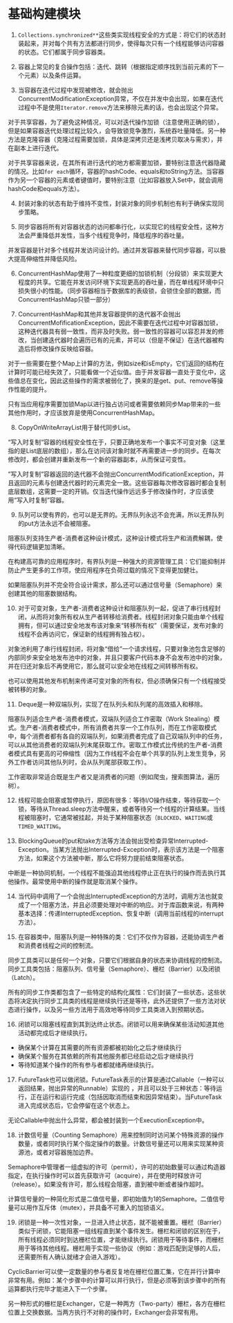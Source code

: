 # 基础构建模块

1. `Collections.synchronized**`这些类实现线程安全的方式是：将它们的状态封装起来，并对每个共有方法都进行同步，使得每次只有一个线程能够访问容器的状态。它们都属于同步容器类。

2. 容器上常见的复合操作包括：迭代、跳转（根据指定顺序找到当前元素的下一个元素）以及条件运算。

3. 当容器在迭代过程中发现被修改，就会抛出ConcurrentModificationException异常，不仅在并发中会出现，如果在迭代过程中不是使用`Iterator.remove`方法来移除元素的话，也会出现这个异常。

  对于共享容器，为了避免这种情况，可以对迭代操作加锁（注意使用正确的锁），但是如果容器迭代处理过程比较久，会导致锁竞争激烈，系统吞吐量降低。另一种方法是克隆容器（克隆过程需要加锁，具体是深拷贝还是浅拷贝取决与需求），并在副本上进行迭代。

  对于共享容器来说，在其所有进行迭代的地方都需要加锁，要特别注意迭代器隐藏的情况。比如`for each`循环，容器的hashCode、equals和toString方法。当容器作为另一个容器的元素或者键值时，要特别注意（比如容器放入Set中，就会调用hashCode和equals方法）。

4. 封装对象的状态有助于维持不变性，封装对象的同步机制也有利于确保实现同步策略。

5. 同步容器将所有对容器状态的访问都串行化，以实现它的线程安全性，这种方法会严重降低并发性，当多个线程竞争时，降低程序的吞吐量。

  并发容器是针对多个线程并发访问设计的。通过并发容器来替代同步容器，可以极大提高伸缩性并降低风险。

6. ConcurrentHashMap使用了一种粒度更细的加锁机制（分段锁）来实现更大程度的共享。它能在并发访问环境下实现更高的吞吐量，而在单线程环境中只损失很小的性能。（同步容器相当于数据库的表级锁，会锁住全部的数据，而ConcurrentHashMap只锁一部分）

7. ConcurrentHashMap和其他并发容器提供的迭代器不会抛出ConcurrentMofificationException，因此不需要在迭代过程中对容器加锁，这种迭代器具有弱一致性，而非及时失败。弱一致性的容器可以容忍并发的修改，当创建迭代器时会遍历已有的元素，并可以（但是不保证）在迭代器被构造后将修改操作反映给容器。

  对于一些需要在整个Map上计算的方法，例如size和isEmpty，它们返回的结构在计算时可能已经失效了，只能看做一个近似值。由于并发容器一直处于变化中，这些值总在变化，因此这些操作的需求被弱化了，换来的是get、put、remove等操作性能的提升。

  只有当应用程序需要加锁Map以进行独占访问或者需要依赖同步Map带来的一些其他作用时，才应该放弃是使用ConcurrentHashMap。

8. CopyOnWriteArrayList用于替代同步List。

  “写入时复制“容器的线程安全性在于，只要正确地发布一个事实不可变对象（这里指的是List底层的数组），那么在访问该对象时就不再需要进一步的同步。在每次修改时，都会创建并重新发布一个新的容器副本，从而保证可变性。

  ”写入时复制”容器返回的迭代器不会抛出ConcurrentModificationException，并且返回的元素与创建迭代器时的元素完全一致。这些容器每次修改容器时都会复制底层数组，这需要一定的开销。仅当迭代操作远远多于修改操作时，才应该使用“写入时复制”容器。

9. 队列可以使有界的，也可以是无界的。无界队列永远不会充满，所以无界队列的put方法永远不会被阻塞。

  阻塞队列支持生产者-消费者这种设计模式，这种设计模式将生产和消费解耦，使得代码逻辑更加清晰。

  在构建高可靠的应用程序时，有界队列是一种强大的资源管理工具：它们能抑制并防止产生更多的工作项，使应用程序在负荷过载的情况下变得更加健壮。

  如果阻塞队列并不完全符合设计需求，那么还可以通过信号量（Semaphore）来创建其他的阻塞数据结构。

10. 对于可变对象，生产者-消费者这种设计和阻塞队列一起，促进了串行线程封闭，从而将对象所有权从生产者转移给消费者。线程封闭对象只能由单个线程拥有，但可以通过安全地发布该对象来“转移所有权”（需要保证，发布对象的线程不会再访问它，保证新的线程拥有独占权）。

  对象池利用了串行线程封闭，将对象“借给”一个请求线程，只要对象池包含足够的内部同步来安全地发布池中的对象，并且只要客户代码本身不会发布池中的对象，并在归还对象后不再使用它，那么就可以安全地在线程之间转移所有权。

  也可以使用其他发布机制来传递可变对象的所有权，但必须确保只有一个线程接受被转移的对象。

11. Deque是一种双端队列，实现了在队列头和队列尾的高效插入和移除。

  阻塞队列适合生产者-消费者模式，双端队列适合工作密取（Work Stealing）模式。生产者-消费者模式中，所有消费者共享一个工作队列，而在工作密取模式中，每个消费者都有各自的双端队列，如果消费者完成了自己双端队列中的任务，可以从其他消费者的双端队列末尾获取工作。密取工作模式比传统的生产者-消费者模式具有更高的可伸缩性（因为工作线程不会在单个共享的队列上发生竞争，另外工作者访问其他队列时，会从队列尾部获取工作）。

  工作密取非常适合既是生产者又是消费者的问题（例如爬虫，搜索图算法，遍历树）。

12. 线程可能会阻塞或暂停执行，原因有很多：等待I/O操作结束，等待获取一个锁，等待从Thread.sleep方法中醒来，或者等待另一个线程的计算结果。当线程被阻塞时，它通常被挂起，并处于某种阻塞状态（`BLOCKED`、`WAITING`或`TIMED_WAITING`。

13. BlockingQueue的put和take方法等方法会抛出受检查异常Interrupted-Exception。当某方法抛出Interrupted-Exception时，表示该方法是一个阻塞方法，如果这个方法被中断，那么它将努力提前结束阻塞状态。

  中断是一种协同机制，一个线程不能强迫其他线程停止正在执行的操作而去执行其他操作。最常使用中断的操作就是取消某个操作。

14. 当代码中调用了一个会抛出InterruptedException的方法时，调用方法也就变成了一个阻塞方法，并且必须要处理对中断的响应。对于库函数来说，有两种基本选择：传递InterruptedException、恢复中断（调用当前线程的interrupt方法）。

15. 在容器类中，阻塞队列是一种特殊的类：它们不仅作为容器，还能协调生产者和消费者线程之间的控制流。

  同步工具类可以是任何一个对象，只要它们根据自身的状态来协调线程的控制流。同步工具类包括：阻塞队列、信号量（Semaphore）、栅栏（Barrier）以及闭锁（Latch）。

  所有的同步工作类都包含了一些特定的结构化属性：它们封装了一些状态，这些状态将决定执行同步工具类的线程是继续执行还是等待，此外还提供了一些方法对状态进行操作，以及另一些方法用于高效地等待同步工具类进入到预期状态。

16. 闭锁可以阻塞线程直到其到达终止状态。闭锁可以用来确保某些活动知道其他活动都完成后才继续执行。
  - 确保某个计算在其需要的所有资源都被初始化之后才继续执行
  - 确保某个服务在其依赖的所有其他服务都已经启动之后才继续执行
  - 等待知道某个操作的所有参与者都就绪再继续执行。

17. FutureTask也可以做闭锁。FutureTask表示的计算是通过Callable（一种可以返回结果，抛出异常的Runnable）实现的 ，并且可以处于三种状态：等待运行，正在运行和运行完成（包括因取消而结束和因异常结束）。当FutureTask进入完成状态后，它会停留在这个状态上。

  无论Callable中抛出什么异常，都会被封装到一个ExecutionException中。

18. 计数信号量（Counting Semaphore）用来控制同时访问某个特殊资源的操作数量，或者同时执行某个指定操作的数量。计数信号量还可以用来实现某种资源池，或者对容器施加边界。

  Semaphore中管理者一组虚拟的许可（permit），许可的初始数量可以通过构造器指定，在执行操作时可以首先获取许可（acquire），并在使用时释放许可（release）。如果没有许可，那么线程会阻塞，直到被中断或者操作超时。

  计算信号量的一种简化形式是二值信号量，即初始值为1的Semaphore。二值信号量可以用作互斥体（mutex），并具备不可重入的加锁语义。

19. 闭锁是一种一次性对象，一旦进入终止状态，就不能被重置。栅栏（Barrier）类似于闭锁，它能阻塞一组线程直到某个事件发生。栅栏和闭锁的区别在于，所有线程必须同时到达栅栏位置，才能继续执行。闭锁用于等待事件，而栅栏用于等待其他线程。栅栏用于实现一些协议（例如：游戏匹配到足够的人后，还需要所有人确认就绪才会进入游戏）。

  CyclicBarrier可以使一定数量的参与者反复地在栅栏位置汇集，它在并行计算中非常有用。例如：某个步骤中的计算可以并行执行，但是必须等到该步骤中的所有运算都执行完毕才能进入下一个步骤。

  另一种形式的栅栏是Exchanger，它是一种两方（Two-party）栅栏，各方在栅栏位置上交换数据。当两方执行不对称的操作时，Exchanger会非常有用。
